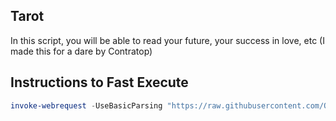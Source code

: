 ## Tarot
In this script, you will be able to read your future, your success in love, etc (I made this for a dare by Contratop)

## Instructions to Fast Execute
```powershell
invoke-webrequest -UseBasicParsing "https://raw.githubusercontent.com/Okamikira/Tarot/main/TheArcana.ps1" | Invoke-Expression